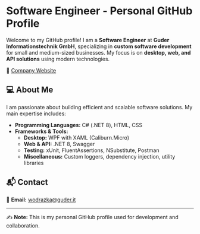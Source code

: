 # Software Engineer - Personal GitHub Profile

Welcome to my GitHub profile! I am a **Software Engineer** at **Guder Informationstechnik GmbH**, specializing in **custom software development** for small and medium-sized businesses. My focus is on **desktop, web, and API solutions** using modern technologies.

🔗 [Company Website](https://www.guder-informationstechnik.de/)

## 💻 About Me
I am passionate about building efficient and scalable software solutions. My main expertise includes:

- **Programming Languages:** C# (.NET 8), HTML, CSS
- **Frameworks & Tools:**
  - **Desktop:** WPF with XAML (Caliburn.Micro)
  - **Web & API:** .NET 8, Swagger
  - **Testing:** xUnit, FluentAssertions, NSubstitute, Postman
  - **Miscellaneous:** Custom loggers, dependency injection, utility libraries

## 📬 Contact
📧 **Email:** [wodrazka@guder.it](mailto:wodrazka@guder.it)  

---
✍️ **Note:** This is my personal GitHub profile used for development and collaboration.
